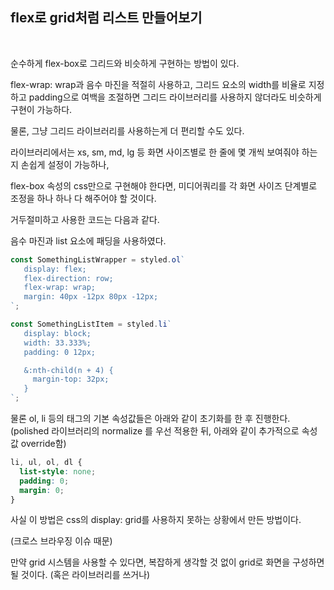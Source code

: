## flex로 grid처럼 리스트 만들어보기
<br>

순수하게 flex-box로 그리드와 비슷하게 구현하는 방법이 있다.

flex-wrap: wrap과 음수 마진을 적절히 사용하고, 그리드 요소의 width를 비율로 지정하고 padding으로 여백을 조절하면 그리드 라이브러리를 사용하지 않더라도 비슷하게 구현이 가능하다.

물론, 그냥 그리드 라이브러리를 사용하는게 더 편리할 수도 있다.

라이브러리에서는 xs, sm, md, lg 등 화면 사이즈별로 한 줄에 몇 개씩 보여줘야 하는지 손쉽게 설정이 가능하나,

flex-box 속성의 css만으로 구현해야 한다면, 미디어쿼리를 각 화면 사이즈 단계별로 조정을 하나 하나 다 해주어야 할 것이다.

거두절미하고 사용한 코드는 다음과 같다.

음수 마진과 list 요소에 패딩을 사용하였다.

```jsx
const SomethingListWrapper = styled.ol`
   display: flex;
   flex-direction: row;
   flex-wrap: wrap;
   margin: 40px -12px 80px -12px;
`;

const SomethingListItem = styled.li`
   display: block;
   width: 33.333%;
   padding: 0 12px;

   &:nth-child(n + 4) {
     margin-top: 32px;
   }
`;
```

물론 ol, li 등의 태그의 기본 속성값들은 아래와 같이 초기화를 한 후 진행한다.
(polished 라이브러리의 normalize 를 우선 적용한 뒤, 아래와 같이 추가적으로 속성 값 override함)

```css
li, ul, ol, dl {
  list-style: none;
  padding: 0;
  margin: 0;
}
```

사실 이 방법은 css의 display: grid를 사용하지 못하는 상황에서 만든 방법이다.

(크로스 브라우징 이슈 때문)

만약 grid 시스템을 사용할 수 있다면, 복잡하게 생각할 것 없이 grid로 화면을 구성하면 될 것이다.
(혹은 라이브러리를 쓰거나)